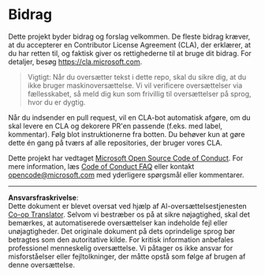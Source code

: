 <!--
CO_OP_TRANSLATOR_METADATA:
{
  "original_hash": "d6f80293fa9c213283eac7e79b078671",
  "translation_date": "2025-08-27T20:20:32+00:00",
  "source_file": "CONTRIBUTING.md",
  "language_code": "da"
}
-->
# Bidrag

Dette projekt byder bidrag og forslag velkommen. De fleste bidrag kræver, at du accepterer en Contributor License Agreement (CLA), der erklærer, at du har retten til, og faktisk giver os rettighederne til at bruge dit bidrag. For detaljer, besøg https://cla.microsoft.com.

> Vigtigt: Når du oversætter tekst i dette repo, skal du sikre dig, at du ikke bruger maskinoversættelse. Vi vil verificere oversættelser via fællesskabet, så meld dig kun som frivillig til oversættelser på sprog, hvor du er dygtig.

Når du indsender en pull request, vil en CLA-bot automatisk afgøre, om du skal levere en CLA og dekorere PR'en passende (f.eks. med label, kommentar). Følg blot instruktionerne fra botten. Du behøver kun at gøre dette én gang på tværs af alle repositories, der bruger vores CLA.

Dette projekt har vedtaget [Microsoft Open Source Code of Conduct](https://opensource.microsoft.com/codeofconduct/).
For mere information, læs [Code of Conduct FAQ](https://opensource.microsoft.com/codeofconduct/faq/) 
eller kontakt [opencode@microsoft.com](mailto:opencode@microsoft.com) med yderligere spørgsmål eller kommentarer.

---

**Ansvarsfraskrivelse**:  
Dette dokument er blevet oversat ved hjælp af AI-oversættelsestjenesten [Co-op Translator](https://github.com/Azure/co-op-translator). Selvom vi bestræber os på at sikre nøjagtighed, skal det bemærkes, at automatiserede oversættelser kan indeholde fejl eller unøjagtigheder. Det originale dokument på dets oprindelige sprog bør betragtes som den autoritative kilde. For kritisk information anbefales professionel menneskelig oversættelse. Vi påtager os ikke ansvar for misforståelser eller fejltolkninger, der måtte opstå som følge af brugen af denne oversættelse.